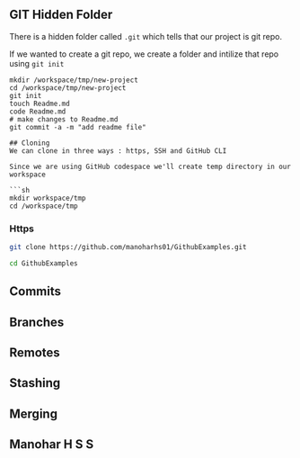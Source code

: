 ## GIT Hidden Folder

There is a hidden folder called `.git` which tells that our project is git repo.

If we wanted to create a git repo, we create a folder and intilize that repo using `git init`

```
mkdir /workspace/tmp/new-project
cd /workspace/tmp/new-project
git init
touch Readme.md
code Readme.md
# make changes to Readme.md
git commit -a -m "add readme file"

## Cloning
We can clone in three ways : https, SSH and GitHub CLI

Since we are using GitHub codespace we'll create temp directory in our workspace

```sh
mkdir workspace/tmp
cd /workspace/tmp
```

### Https

```sh
git clone https://github.com/manoharhs01/GithubExamples.git

cd GithubExamples
```
## Commits

## Branches

## Remotes

## Stashing


## Merging

## Manohar H S S



